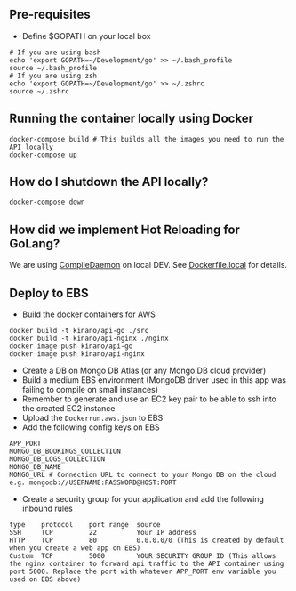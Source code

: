 
## Pre-requisites
* Define $GOPATH on your local box
```
# If you are using bash
echo 'export GOPATH=~/Development/go' >> ~/.bash_profile
source ~/.bash_profile
# If you are using zsh
echo 'export GOPATH=~/Development/go' >> ~/.zshrc
source ~/.zshrc
```

## Running the container locally using Docker
```
docker-compose build # This builds all the images you need to run the API locally
docker-compose up
```

## How do I shutdown the API locally?
```
docker-compose down
```

## How did we implement Hot Reloading for GoLang?
We are using [CompileDaemon](https://github.com/githubnemo/CompileDaemon) on local DEV. See [Dockerfile.local](https://github.com/kinano/go-mongo-docker/blob/develop/src/Dockerfile.local#L11) for details. 

## Deploy to EBS
* Build the docker containers for AWS
```
docker build -t kinano/api-go ./src
docker build -t kinano/api-nginx ./nginx
docker image push kinano/api-go
docker image push kinano/api-nginx
```
* Create a DB on Mongo DB Atlas (or any Mongo DB cloud provider)
* Build a medium EBS environment (MongoDB driver used in this app was failing to compile on small instances)
* Remember to generate and use an EC2 key pair to be able to ssh into the created EC2 instance
* Upload the `Dockerrun.aws.json` to EBS
* Add the following config keys on EBS
```
APP_PORT
MONGO_DB_BOOKINGS_COLLECTION
MONGO_DB_LOGS_COLLECTION
MONGO_DB_NAME
MONGO_URL # Connection URL to connect to your Mongo DB on the cloud e.g. mongodb://USERNAME:PASSWORD@HOST:PORT
```
* Create a security group for your application and add the following inbound rules
```
type    protocol    port range  source
SSH     TCP         22          Your IP address
HTTP    TCP         80          0.0.0.0/0 (This is created by default when you create a web app on EBS)
Custom  TCP         5000        YOUR SECURITY GROUP ID (This allows the nginx container to forward api traffic to the API container using port 5000. Replace the port with whatever APP_PORT env variable you used on EBS above)
```
